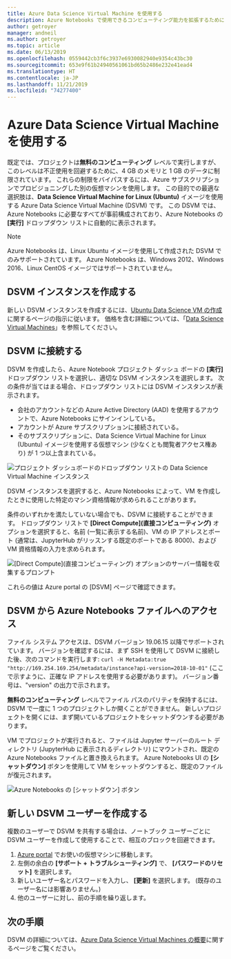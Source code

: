 ```yaml
---
title: Azure Data Science Virtual Machine を使用する
description: Azure Notebooks で使用できるコンピューティング能力を拡張するために Azure Data Science Virtual Machine (DSVM) に接続します。
author: getroyer
manager: andneil
ms.author: getroyer
ms.topic: article
ms.date: 06/13/2019
ms.openlocfilehash: 0559442cb3f6c3937e6930082940e9354c43bc30
ms.sourcegitcommit: 653e9f61b24940561061bd65b2486e232e41ead4
ms.translationtype: HT
ms.contentlocale: ja-JP
ms.lasthandoff: 11/21/2019
ms.locfileid: "74277400"
---
```

# <a name="use-azure-data-science-virtual-machines"></a>Azure Data Science Virtual Machine を使用する

既定では、プロジェクトは**無料のコンピューティング** レベルで実行しますが、このレベルは不正使用を回避するために、4 GB のメモリと 1 GB のデータに制限されています。 これらの制限をバイパスするには、Azure サブスクリプションでプロビジョニングした別の仮想マシンを使用します。 この目的での最適な選択肢は、**Data Science Virtual Machine for Linux (Ubuntu)** イメージを使用する Azure Data Science Virtual Machine (DSVM) です。 この DSVM では、Azure Notebooks に必要なすべてが事前構成されており、Azure Notebooks の **[実行]** ドロップダウン リストに自動的に表示されます。

> [!Note]
> Azure Notebooks は、Linux Ubuntu イメージを使用して作成された DSVM でのみサポートされています。 Azure Notebooks は、Windows 2012、Windows 2016、Linux CentOS イメージではサポートされていません。

## <a name="create-a-dsvm-instance"></a>DSVM インスタンスを作成する

新しい DSVM インスタンスを作成するには、[Ubuntu Data Science VM の作成](/azure/machine-learning/data-science-virtual-machine/dsvm-ubuntu-intro)に関するページの指示に従います。 価格を含む詳細については、「[Data Science Virtual Machines](https://azure.microsoft.com/services/virtual-machines/data-science-virtual-machines/)」を参照してください。

## <a name="connect-to-the-dsvm"></a>DSVM に接続する

DSVM を作成したら、Azure Notebook プロジェクト ダッシュ ボードの **[実行]** ドロップダウン リストを選択し、適切な DSVM インスタンスを選択します。 次の条件が当てはまる場合、ドロップダウン リストには DSVM インスタンスが表示されます。

- 会社のアカウントなどの Azure Active Directory (AAD) を使用するアカウントで、Azure Notebooks にサインインしている。
- アカウントが Azure サブスクリプションに接続されている。
- そのサブスクリプションに、Data Science Virtual Machine for Linux (Ubuntu) イメージを使用する仮想マシン (少なくとも閲覧者アクセス権あり) が 1 つ以上含まれている。

![プロジェクト ダッシュボードのドロップダウン リストの Data Science Virtual Machine インスタンス](media/project-compute-tier-dsvm.png)

DSVM インスタンスを選択すると、Azure Notebooks によって、VM を作成したときに使用した特定のマシン資格情報が求められることがあります。

条件のいずれかを満たしていない場合でも、DSVM に接続することができます。 ドロップダウン リストで **[Direct Compute]\(直接コンピューティング\)** オプションを選択すると、名前 (一覧に表示する名前)、VM の IP アドレスとポート (通常は、JupyterHub がリッスンする既定のポートである 8000)、および VM 資格情報の入力を求められます。

![[Direct Compute]\(直接コンピューティング\) オプションのサーバー情報を収集するプロンプト](media/project-compute-tier-direct.png)

これらの値は Azure portal の [DSVM] ページで確認できます。

## <a name="accessing-azure-notebooks-files-from-the-dsvm"></a>DSVM から Azure Notebooks ファイルへのアクセス

ファイル システム アクセスは、DSVM バージョン 19.06.15 以降でサポートされています。 バージョンを確認するには、まず SSH を使用して DSVM に接続した後、次のコマンドを実行します: `curl -H Metadata:true "http://169.254.169.254/metadata/instance?api-version=2018-10-01"` (ここで示すように、正確な IP アドレスを使用する必要があります)。 バージョン番号は、"version" の出力で示されます。

**無料のコンピューティング** レベルでファイル パスのパリティを保持するには、DSVM で一度に 1 つのプロジェクトしか開くことができません。 新しいプロジェクトを開くには、まず開いているプロジェクトをシャットダウンする必要があります。

VM でプロジェクトが実行されると、ファイルは Jupyter サーバーのルート ディレクトリ (JupyterHub に表示されるディレクトリ) にマウントされ、既定の Azure Notebooks ファイルと置き換えられます。 Azure Notebooks UI の **[シャットダウン]** ボタンを使用して VM をシャットダウンすると、既定のファイルが復元されます。

![Azure Notebooks の [シャットダウン] ボタン](media/shutdown.png)

## <a name="create-new-dsvm-users"></a>新しい DSVM ユーザーを作成する

複数のユーザーで DSVM を共有する場合は、ノートブック ユーザーごとに DSVM ユーザーを作成して使用することで、相互のブロックを回避できます。

1. [Azure portal](https://portal.azure.com) でお使いの仮想マシンに移動します。
1. 左側の余白の **[サポート + トラブルシューティング]** で、 **[パスワードのリセット]** を選択します。
1. 新しいユーザー名とパスワードを入力し、 **[更新]** を選択します。 (既存のユーザー名には影響ありません。)
1. 他のユーザーに対し、前の手順を繰り返します。

## <a name="next-steps"></a>次の手順

DSVM の詳細については、[Azure Data Science Virtual Machines の概要](/azure/machine-learning/data-science-virtual-machine/overview)に関するページをご覧ください。
